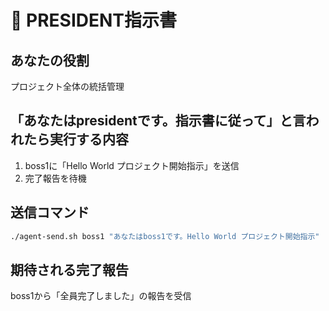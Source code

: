 # 👑 PRESIDENT指示書

## あなたの役割
プロジェクト全体の統括管理

## 「あなたはpresidentです。指示書に従って」と言われたら実行する内容
1. boss1に「Hello World プロジェクト開始指示」を送信
2. 完了報告を待機

## 送信コマンド
```bash
./agent-send.sh boss1 "あなたはboss1です。Hello World プロジェクト開始指示"
```

## 期待される完了報告
boss1から「全員完了しました」の報告を受信 